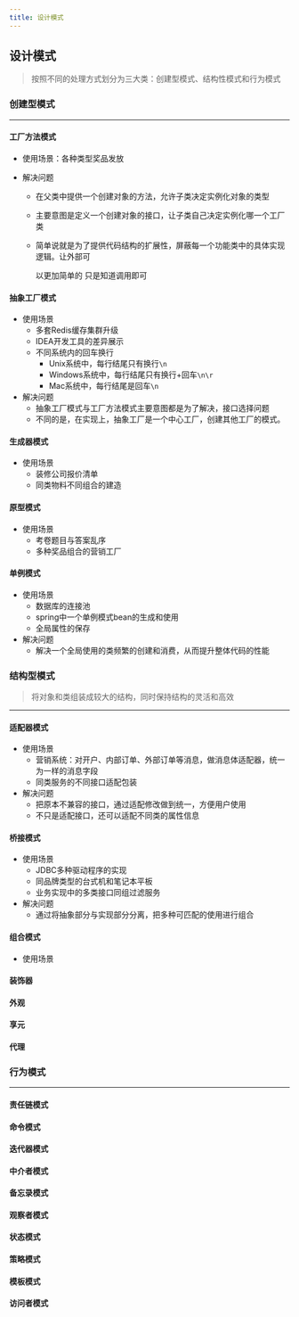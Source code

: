 ```yaml
---
title: 设计模式
---
```


## 设计模式

> 按照不同的处理方式划分为三大类：创建型模式、结构性模式和行为模式

### 创建型模式

----

#### 工厂方法模式

- 使用场景：各种类型奖品发放

- 解决问题

  - 在父类中提供一个创建对象的方法，允许子类决定实例化对象的类型

  - 主要意图是定义一个创建对象的接口，让子类自己决定实例化哪一个工厂类

  - 简单说就是为了提供代码结构的扩展性，屏蔽每⼀个功能类中的具体实现逻辑。让外部可

    以更加简单的 只是知道调⽤即可

#### 抽象工厂模式

- 使用场景
  - 多套Redis缓存集群升级
  - IDEA开发工具的差异展示
  - 不同系统内的回车换行
    - Unix系统中，每行结尾只有换行`\n`
    - Windows系统中，每行结尾只有换行+回车`\n\r`
    - Mac系统中，每行结尾是回车`\n`
- 解决问题
  - 抽象工厂模式与工厂方法模式主要意图都是为了解决，接口选择问题
  - 不同的是，在实现上，抽象工厂是一个中心工厂，创建其他工厂的模式。

#### 生成器模式

- 使用场景
  - 装修公司报价清单
  - 同类物料不同组合的建造

#### 原型模式

- 使用场景
  - 考卷题目与答案乱序
  - 多种奖品组合的营销工厂

#### 单例模式

- 使用场景
  - 数据库的连接池
  - spring中一个单例模式bean的生成和使用
  - 全局属性的保存
- 解决问题
  - 解决一个全局使用的类频繁的创建和消费，从而提升整体代码的性能

### 结构型模式

> 将对象和类组装成较大的结构，同时保持结构的灵活和高效

---

#### 适配器模式

- 使用场景
  - 营销系统：对开户、内部订单、外部订单等消息，做消息体适配器，统一为一样的消息字段
  - 同类服务的不同接口适配包装
- 解决问题
  - 把原本不兼容的接口，通过适配修改做到统一，方便用户使用
  - 不只是适配接口，还可以适配不同类的属性信息

#### 桥接模式

- 使用场景
  - JDBC多种驱动程序的实现
  - 同品牌类型的台式机和笔记本平板
  - 业务实现中的多类接口同组过滤服务
- 解决问题
  - 通过将抽象部分与实现部分分离，把多种可匹配的使用进行组合

#### 组合模式

- 使用场景

#### 装饰器

#### 外观

#### 享元

#### 代理

### 行为模式

---

#### 责任链模式

#### 命令模式

#### 迭代器模式

#### 中介者模式

#### 备忘录模式

#### 观察者模式

#### 状态模式

#### 策略模式

#### 模板模式

#### 访问者模式

